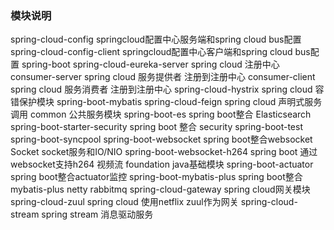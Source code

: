 ### 模块说明
spring-cloud-config springcloud配置中心服务端和spring cloud bus配置
spring-cloud-config-client springcloud配置中心客户端和spring cloud bus配置
spring-boot
spring-cloud-eureka-server spring cloud 注册中心
consumer-server spring cloud 服务提供者 注册到注册中心
consumer-client spring cloud 服务消费者 注册到注册中心
spring-cloud-hystrix spring cloud 容错保护模块
spring-boot-mybatis
spring-cloud-feign spring cloud 声明式服务调用
common 公共服务模块
spring-boot-es spring boot整合 Elasticsearch
spring-boot-starter-security spring boot 整合 security
spring-boot-test
spring-boot-syncpool 
spring-boot-websocket spring boot整合websocket
Socket socket服务和IO/NIO
spring-boot-websocket-h264 spring boot 通过websocket支持h264 视频流
foundation java基础模块
spring-boot-actuator spring boot整合actuator监控
spring-boot-mybatis-plus spring boot整合mybatis-plus
netty
rabbitmq
spring-cloud-gateway spring cloud网关模块
spring-cloud-zuul spring cloud 使用netflix zuul作为网关
spring-cloud-stream spring stream 消息驱动服务